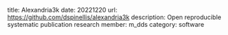 title: Alexandria3k
date: 20221220
url: https://github.com/dspinellis/alexandria3k
description: Open reproducible systematic publication research
member: m_dds
category: software
